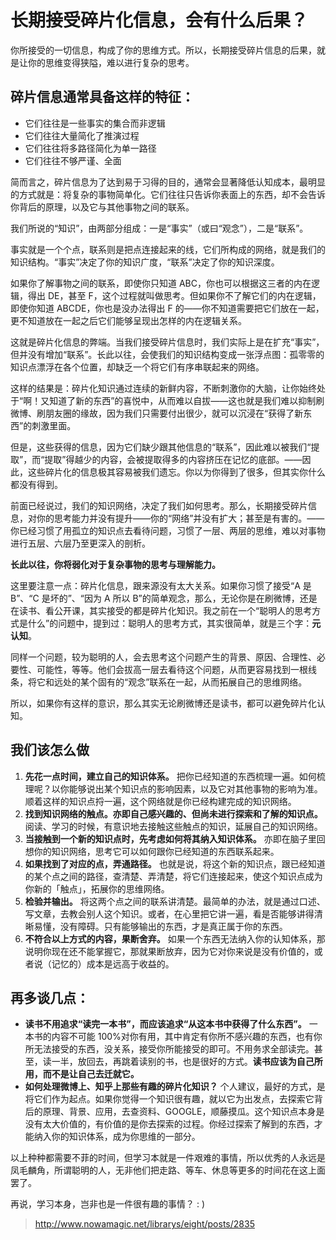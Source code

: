 # 长期接受碎片化信息，会有什么后果？

你所接受的一切信息，构成了你的思维方式。所以，长期接受碎片信息的后果，就是让你的思维变得狭隘，难以进行复杂的思考。

## 碎片信息通常具备这样的特征：

- 它们往往是一些事实的集合而非逻辑
- 它们往往大量简化了推演过程
- 它们往往将多路径简化为单一路径
- 它们往往不够严谨、全面

简而言之，碎片信息为了达到易于习得的目的，通常会显著降低认知成本，最明显的方式就是：将复杂的事物简单化。它们往往只告诉你表面上的东西，却不会告诉你背后的原理，以及它与其他事物之间的联系。

我们所说的“知识”，由两部分组成：一是“事实”（或曰“观念”），二是“联系”。

事实就是一个个点，联系则是把点连接起来的线，它们所构成的网络，就是我们的知识结构。“事实”决定了你的知识广度，“联系”决定了你的知识深度。

如果你了解事物之间的联系，即使你只知道 ABC，你也可以根据这三者的内在逻辑，得出 DE，甚至 F，这个过程就叫做思考。但如果你不了解它们的内在逻辑，即使你知道 ABCDE，你也是没办法得出 F 的——你不知道需要把它们放在一起，更不知道放在一起之后它们能够呈现出怎样的内在逻辑关系。

这就是碎片化信息的弊端。当我们接受碎片信息时，我们实际上是在扩充“事实”，但并没有增加“联系”。长此以往，会使我们的知识结构变成一张浮点图：孤零零的知识点漂浮在各个位置，却缺乏一个将它们有序串联起来的网络。

这样的结果是：碎片化知识通过连续的新鲜内容，不断刺激你的大脑，让你始终处于“啊！又知道了新的东西”的喜悦中，从而难以自拔——这也就是我们难以抑制刷微博、刷朋友圈的缘故，因为我们只需要付出很少，就可以沉浸在“获得了新东西”的刺激里面。

但是，这些获得的信息，因为它们缺少跟其他信息的“联系”，因此难以被我们“提取”，而“提取”得越少的内容，会被提取得多的内容挤压在记忆的底部。——因此，这些碎片化的信息极其容易被我们遗忘。你以为你得到了很多，但其实你什么都没有得到。

前面已经说过，我们的知识网络，决定了我们如何思考。那么，长期接受碎片信息，对你的思考能力并没有提升——你的“网络”并没有扩大；甚至是有害的。——你已经习惯了用孤立的知识点去看待问题，习惯了一层、两层的思维，难以对事物进行五层、六层乃至更深入的剖析。

**长此以往，你将弱化对于复杂事物的思考与理解能力。**

这里要注意一点：碎片化信息，跟来源没有太大关系。如果你习惯了接受“A 是 B”、“C 是坏的”、“因为 A 所以 B”的简单观念，那么，无论你是在刷微博，还是在读书、看公开课，其实接受的都是碎片化知识。我之前在一个“聪明人的思考方式是什么”的问题中，提到过：聪明人的思考方式，其实很简单，就是三个字：**元认知**。

同样一个问题，较为聪明的人，会去思考这个问题产生的背景、原因、合理性、必要性、可能性，等等。他们会拔高一层去看待这个问题，从而更容易找到一根线条，将它和远处的某个固有的“观念”联系在一起，从而拓展自己的思维网络。

所以，如果你有这样的意识，那么其实无论刷微博还是读书，都可以避免碎片化认知。

## 我们该怎么做

1. **先花一点时间，建立自己的知识体系。** 把你已经知道的东西梳理一遍。如何梳理呢？以你能够说出某个知识点的影响因素，以及它对其他事物的影响为准。顺着这样的知识点捋一遍，这个网络就是你已经构建完成的知识网络。
2. **找到知识网络的触点。亦即自己感兴趣的、但尚未进行探索和了解的知识点。** 阅读、学习的时候，有意识地去接触这些触点的知识，延展自己的知识网络。
3. **当接触到一个新的知识点时，先考虑如何将其纳入知识体系。** 亦即在脑子里回想你的知识网络，思考它可以如何跟你已经知道的东西联系起来。
4. **如果找到了对应的点，弄通路径。** 也就是说，将这个新的知识点，跟已经知道的某个点之间的路径，查清楚、弄清楚，将它们连接起来，使这个知识点成为你新的「触点」，拓展你的思维网络。
5. **检验并输出。** 将这两个点之间的联系讲清楚。最简单的办法，就是通过口述、写文章，去教会别人这个知识。或者，在心里把它讲一遍，看是否能够讲得清晰易懂，没有障碍。只有能够输出的东西，才是真正属于你的东西。
6. **不符合以上方式的内容，果断舍弃。** 如果一个东西无法纳入你的认知体系，那说明你现在还不能掌握它，那就果断放弃，因为它对你来说是没有价值的，或者说（记忆的）成本是远高于收益的。

## 再多谈几点：

- **读书不用追求“读完一本书”，而应该追求“从这本书中获得了什么东西”。** 一本书的内容不可能 100%对你有用，其中肯定有你所不感兴趣的东西，也有你所无法接受的东西，没关系，接受你所能接受的即可。不用务求全部读完。甚至，读一半，放回去，再跳着读别的书，也是很好的方式。**读书应该为自己所用，而不是让自己去迁就它。**
- **如何处理微博上、知乎上那些有趣的碎片化知识？** 个人建议，最好的方式，是将它们作为起点。如果你觉得一个知识很有趣，就以它为出发点，去探索它背后的原理、背景、应用，去查资料、GOOGLE，顺藤摸瓜。这个知识点本身是没有太大价值的，有价值的是你去探索的过程。你经过探索了解到的东西，才能纳入你的知识体系，成为你思维的一部分。

以上种种都需要不菲的时间，但学习本就是一件艰难的事情，所以优秀的人永远是凤毛麟角，所谓聪明的人，无非他们把走路、等车、休息等更多的时间花在这上面罢了。

再说，学习本身，岂非也是一件很有趣的事情？ : )

> http://www.nowamagic.net/librarys/eight/posts/2835
